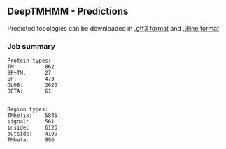 ## DeepTMHMM - Predictions
Predicted topologies can be downloaded in [.gff3 format](TMRs.gff3) and [.3line format](predicted_topologies.3line)
### Job summary
```
Protein types:
TM:			862
SP+TM:		27
SP:			473
GLOB:		2623
BETA:		61


Region types:
TMhelix:	5845
signal:		561
inside:		6125
outside:	4199
TMbeta:		996
```

